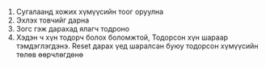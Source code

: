 

1. Сугалаанд хожих хүмүүсийн тоог оруулна 
2. Эхлэх товчийг дарна
3. Зогс гэж дарахад ялагч тодроно
4. Хэдэн ч хүн тодорч болох боломжтой, Тодорсон хүн шараар тэмдэглэгдэнэ. Reset дарах үед шаралсан буюу тодорсон хүмүүсийн төлөв өөрчлөгдөнө

